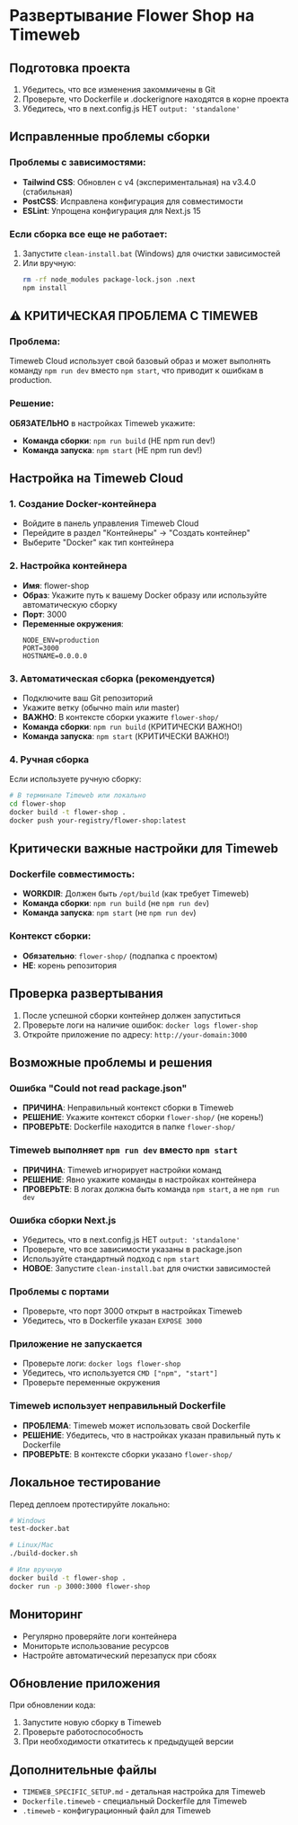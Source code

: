 # Развертывание Flower Shop на Timeweb

## Подготовка проекта

1. Убедитесь, что все изменения закоммичены в Git
2. Проверьте, что Dockerfile и .dockerignore находятся в корне проекта
3. Убедитесь, что в next.config.js НЕТ `output: 'standalone'`

## Исправленные проблемы сборки

### Проблемы с зависимостями:
- **Tailwind CSS**: Обновлен с v4 (экспериментальная) на v3.4.0 (стабильная)
- **PostCSS**: Исправлена конфигурация для совместимости
- **ESLint**: Упрощена конфигурация для Next.js 15

### Если сборка все еще не работает:
1. Запустите `clean-install.bat` (Windows) для очистки зависимостей
2. Или вручную:
   ```bash
   rm -rf node_modules package-lock.json .next
   npm install
   ```

## ⚠️ КРИТИЧЕСКАЯ ПРОБЛЕМА С TIMEWEB

### Проблема:
Timeweb Cloud использует свой базовый образ и может выполнять команду `npm run dev` вместо `npm start`, что приводит к ошибкам в production.

### Решение:
**ОБЯЗАТЕЛЬНО** в настройках Timeweb укажите:
- **Команда сборки**: `npm run build` (НЕ npm run dev!)
- **Команда запуска**: `npm start` (НЕ npm run dev!)

## Настройка на Timeweb Cloud

### 1. Создание Docker-контейнера
- Войдите в панель управления Timeweb Cloud
- Перейдите в раздел "Контейнеры" → "Создать контейнер"
- Выберите "Docker" как тип контейнера

### 2. Настройка контейнера
- **Имя**: flower-shop
- **Образ**: Укажите путь к вашему Docker образу или используйте автоматическую сборку
- **Порт**: 3000
- **Переменные окружения**:
  ```
  NODE_ENV=production
  PORT=3000
  HOSTNAME=0.0.0.0
  ```

### 3. Автоматическая сборка (рекомендуется)
- Подключите ваш Git репозиторий
- Укажите ветку (обычно main или master)
- **ВАЖНО**: В контексте сборки укажите `flower-shop/`
- **Команда сборки**: `npm run build` (КРИТИЧЕСКИ ВАЖНО!)
- **Команда запуска**: `npm start` (КРИТИЧЕСКИ ВАЖНО!)

### 4. Ручная сборка
Если используете ручную сборку:
```bash
# В терминале Timeweb или локально
cd flower-shop
docker build -t flower-shop .
docker push your-registry/flower-shop:latest
```

## Критически важные настройки для Timeweb

### Dockerfile совместимость:
- **WORKDIR**: Должен быть `/opt/build` (как требует Timeweb)
- **Команда сборки**: `npm run build` (не `npm run dev`)
- **Команда запуска**: `npm start` (не `npm run dev`)

### Контекст сборки:
- **Обязательно**: `flower-shop/` (подпапка с проектом)
- **НЕ**: корень репозитория

## Проверка развертывания

1. После успешной сборки контейнер должен запуститься
2. Проверьте логи на наличие ошибок: `docker logs flower-shop`
3. Откройте приложение по адресу: `http://your-domain:3000`

## Возможные проблемы и решения

### Ошибка "Could not read package.json"
- **ПРИЧИНА**: Неправильный контекст сборки в Timeweb
- **РЕШЕНИЕ**: Укажите контекст сборки `flower-shop/` (не корень!)
- **ПРОВЕРЬТЕ**: Dockerfile находится в папке `flower-shop/`

### Timeweb выполняет `npm run dev` вместо `npm start`
- **ПРИЧИНА**: Timeweb игнорирует настройки команд
- **РЕШЕНИЕ**: Явно укажите команды в настройках контейнера
- **ПРОВЕРЬТЕ**: В логах должна быть команда `npm start`, а не `npm run dev`

### Ошибка сборки Next.js
- Убедитесь, что в next.config.js НЕТ `output: 'standalone'`
- Проверьте, что все зависимости указаны в package.json
- Используйте стандартный подход с `npm start`
- **НОВОЕ**: Запустите `clean-install.bat` для очистки зависимостей

### Проблемы с портами
- Проверьте, что порт 3000 открыт в настройках Timeweb
- Убедитесь, что в Dockerfile указан `EXPOSE 3000`

### Приложение не запускается
- Проверьте логи: `docker logs flower-shop`
- Убедитесь, что используется `CMD ["npm", "start"]`
- Проверьте переменные окружения

### Timeweb использует неправильный Dockerfile
- **ПРОБЛЕМА**: Timeweb может использовать свой Dockerfile
- **РЕШЕНИЕ**: Убедитесь, что в настройках указан правильный путь к Dockerfile
- **ПРОВЕРЬТЕ**: В контексте сборки указано `flower-shop/`

## Локальное тестирование

Перед деплоем протестируйте локально:
```bash
# Windows
test-docker.bat

# Linux/Mac
./build-docker.sh

# Или вручную
docker build -t flower-shop .
docker run -p 3000:3000 flower-shop
```

## Мониторинг

- Регулярно проверяйте логи контейнера
- Мониторьте использование ресурсов
- Настройте автоматический перезапуск при сбоях

## Обновление приложения

При обновлении кода:
1. Запустите новую сборку в Timeweb
2. Проверьте работоспособность
3. При необходимости откатитесь к предыдущей версии

## Дополнительные файлы

- `TIMEWEB_SPECIFIC_SETUP.md` - детальная настройка для Timeweb
- `Dockerfile.timeweb` - специальный Dockerfile для Timeweb
- `.timeweb` - конфигурационный файл для Timeweb
